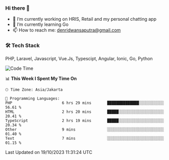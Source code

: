 ### Hi there 👋

- 🔭 I’m currently working on HRIS, Retail and my personal chatting app
- 🌱 I’m currently learning Go
- 📫 How to reach me: denridwansaputra@gmail.com


### 🛠 Tech Stack
PHP, Laravel, Javascript, Vue.Js, Typescipt, Angular, Ionic, Go, Python


<!--START_SECTION:waka-->
![Code Time](http://img.shields.io/badge/Code%20Time-3%2C770%20hrs-blue)

📊 **This Week I Spent My Time On** 

```text
🕑︎ Time Zone: Asia/Jakarta

💬 Programming Languages: 
PHP                      6 hrs 29 mins       ██████████████░░░░░░░░░░░   56.61 % 
HTML                     2 hrs 20 mins       █████░░░░░░░░░░░░░░░░░░░░   20.41 % 
TypeScript               2 hrs 19 mins       █████░░░░░░░░░░░░░░░░░░░░   20.34 % 
Other                    9 mins              ░░░░░░░░░░░░░░░░░░░░░░░░░   01.40 % 
Text                     7 mins              ░░░░░░░░░░░░░░░░░░░░░░░░░   01.15 % 
```


 Last Updated on 19/10/2023 11:31:24 UTC
<!--END_SECTION:waka-->
